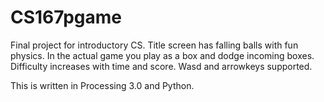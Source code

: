 # CS167pgame
Final project for introductory CS. Title screen has falling balls with fun physics. In the actual game you play as a box and dodge incoming boxes. Difficulty increases with time and score. Wasd and arrowkeys supported. 

This is written in Processing 3.0 and Python.
